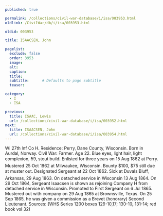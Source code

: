 ```yaml
---
published: true

permalink: /collections/civil-war-database/i/isa/003953.html
oldlink: /CivilWar/db/i/isa/003953.html

oldid: 003953

title: ISAACSEN, John

pagelist:
  exclude: false
  order: 3953
  image: 
  alt:
  caption:
  title:
  subtitle:      # Defaults to page subtitle
  teaser:

category: 
  - I 
  - ISA

previous:
  title: ISAAC, Lewis
  url: /collections/civil-war-database/i/isa/003952.html  
next:
  title: ISAACSEN, John
  url: /collections/civil-war-database/i/isa/003954.html   
---
```

WI 27th Inf Co H. Residence: Perry, Dane County, Wisconsin. Born in Aurdal, Norway. Civil War: Farmer. Age 22. Blue eyes, light hair, light complexion, 5&#146;9&#148;, stout build. Enlisted for three years on 15 Aug 1862 at Perry. Mustered 25 Oct 1862 at Milwaukee, Wisconsin. Bounty $100, $75 still due at muster out. Designated Sergeant at 22 Oct 1862. Sick at Duval&#146;s Bluff, Arkansas, 29 Aug 1863. On detached service in Wisconsin 13 Aug 1864. On 29 Oct 1864, Sergeant Isaacsen is shown as rejoining Company H from detached service in Wisconsin. Promoted to First Sergeant on 6 Jul 1865. Mustered out with company on 29 Aug 1865 at Brownsville, Texas. On 25 Sep 1865, he was given a commission as a Brevet (honorary) Second Lieutenant. Sources: (WHS Series 1200 boxes 129-10,17; 130-10, 131-14; red book vol 32)